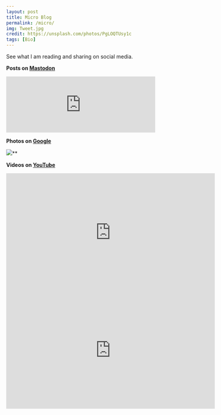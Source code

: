 ```yaml
---
layout: post
title: Micro Blog
permalink: /micro/
img: Tweet.jpg
credit: https://unsplash.com/photos/PgLOQTUsy1c
tags: [Bio]
---
```


See what I am reading and sharing on social media.

**Posts on <a href="https://scholar.social/@bio" target="_blank">Mastodon</a>**

<iframe src="https://scholar.social/@bio/108330371691320153/embed" class="mastodon-embed" style="max-width: 100%; border: 0" width="400" allowfullscreen="allowfullscreen"></iframe><script src="https://scholar.social/embed.js" async="async"></script>

**Photos on <a href="https://photos.app.goo.gl/4L6oXCuyH4AYKMPT6" target="_blank">Google</a>**

<a href="https://photos.google.com/share/AF1QipO9kVj7PmZKUy1OKB09ZOEzsdmH4Y5MV4h-9qyOIKktye57PJZc7iGMkR6V8k3PuA?key=Q0l3akd6R1dUNkszMmV5T2s4ZVdiRERLNkdoUUx3" target="_blank"><img src="https://lh3.googleusercontent.com/pw/AM-JKLWlFv_pb74-iYB4-WM9oVu_nXW19dthvrDnlQKHMDmEbzGcEdd6EROR4XZK065JlP_iCkJmlYU57Li6e_Z_RvG53ku9RkWzwZXM439BBs8c-gj7n_zB1_tUQGhv5lOncx20Ro26l5mvhAwpXsAJvX1oKw"></a>**

**Videos on <a href="https://www.youtube.com/user/megdna" target="_blank">YouTube</a>**

<iframe width="560" height="315" src="https://www.youtube-nocookie.com/embed/videoseries?list=PLrtPqIlLHMFaXEo4u0gqIV4FpAs5a1UUu" title="YouTube video player" frameborder="0" allow="accelerometer; autoplay; clipboard-write; encrypted-media; gyroscope; picture-in-picture" allowfullscreen></iframe>

<iframe width="560" height="315" src="https://www.youtube-nocookie.com/embed/videoseries?list=PLrtPqIlLHMFagSR80_iXz1XQ_ocJCjtqE" title="YouTube video player" frameborder="0" allow="accelerometer; autoplay; clipboard-write; encrypted-media; gyroscope; picture-in-picture" allowfullscreen></iframe>
